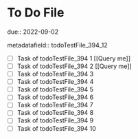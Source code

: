 # To Do File

due:: 2022-09-02

metadatafield:: todoTestFile_394_12

- [ ] Task of todoTestFile_394 1 [[Query me]]
- [ ] Task of todoTestFile_394 2 [[Query me]]
- [ ] Task of todoTestFile_394 3
- [ ] Task of todoTestFile_394 4
- [ ] Task of todoTestFile_394 5
- [ ] Task of todoTestFile_394 6
- [ ] Task of todoTestFile_394 7
- [ ] Task of todoTestFile_394 8
- [ ] Task of todoTestFile_394 9
- [ ] Task of todoTestFile_394 10